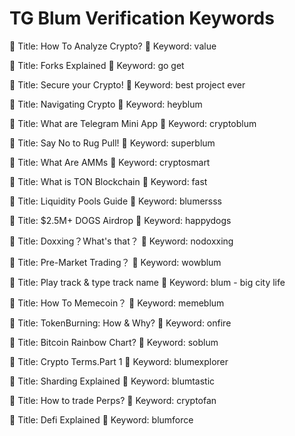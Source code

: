# TG Blum Verification Keywords

🔷 Title: How To Analyze Crypto?
🔑 Keyword: value

🔷 Title: Forks Explained
🔑 Keyword: go get

🔷 Title: Secure your Crypto! 
🔑 Keyword: best project ever 

🔷 Title: Navigating Crypto
🔑 Keyword: heyblum

🔷 Title: What are Telegram Mini App
🔑 Keyword: cryptoblum

🔷 Title: Say No to Rug Pull!
🔑 Keyword: superblum

🔷 Title: What Are AMMs
🔑 Keyword: cryptosmart

🔷 Title: What is TON Blockchain
🔑 Keyword: fast

🔷 Title: Liquidity Pools Guide
🔑 Keyword: blumersss

🔷 Title: $2.5M+ DOGS  Airdrop
🔑 Keyword: happydogs

🔷 Title: Doxxing？What's that？
🔑 Keyword: nodoxxing

🔷 Title: Pre-Market Trading？
🔑 Keyword: wowblum

🔷 Title: Play track & type track name
🔑 Keyword: blum - big city life

🔷 Title: How To Memecoin？
🔑 Keyword: memeblum

🔷 Title: TokenBurning: How & Why?
🔑 Keyword: onfire

🔷 Title: Bitcoin Rainbow Chart?
🔑 Keyword: soblum

🔷 Title: Crypto Terms.Part 1
🔑 Keyword: blumexplorer

🔷 Title: Sharding Explained
🔑 Keyword: blumtastic

🔷 Title: How to trade Perps?
🔑 Keyword: cryptofan

🔷 Title: Defi Explained
🔑 Keyword: blumforce
